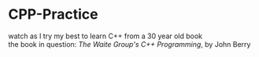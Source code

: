 # CPP-Practice
watch as I try my best to learn C++ from a 30 year old book  
the book in question: *The Waite Group's C++ Programming*, by John Berry
